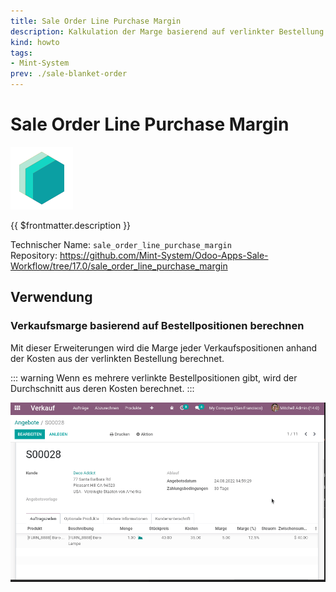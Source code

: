 ```yaml
---
title: Sale Order Line Purchase Margin
description: Kalkulation der Marge basierend auf verlinkter Bestellung.
kind: howto
tags:
- Mint-System
prev: ./sale-blanket-order
---
```

# Sale Order Line Purchase Margin
![icon_oms_box](attachments/icons_odoo_mint_system.png)

{{ $frontmatter.description }}

Technischer Name: `sale_order_line_purchase_margin`\
Repository: <https://github.com/Mint-System/Odoo-Apps-Sale-Workflow/tree/17.0/sale_order_line_purchase_margin>

## Verwendung

### Verkaufsmarge basierend auf Bestellpositionen berechnen

Mit dieser Erweiterungen wird die Marge jeder Verkaufspositionen anhand der Kosten aus der verlinkten Bestellung berechnet.

::: warning
Wenn es mehrere verlinkte Bestellpositionen gibt, wird der Durchschnitt aus deren Kosten berechnet.
:::

![Sale Order Line Purchase Margin](attachments/Sale%20Order%20Line%20Purchase%20Margin.gif)
